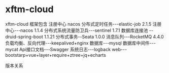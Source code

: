 # xftm-cloud
xftm-cloud 框架包含
注册中心 nacos
分布式定时任务---elastic-job 2.1.5
注册中心---nacos 1.1.4
分布式系统流量防卫兵---sentinel 1.7.1 
数据库连接池 --druid-spring-boot 1.1.21
分布式事务--Seata 1.0.0 
消息队列---RocketMQ 4.4.0 
负载均衡、反向代理---keepalived+nginx
数据库---mysql
数据库中间件---mycat
Api接口文档---Swagger
系统日志---logback
web---bootstarp+vue+layer+require+ztree+jq+echarts

版本关系
